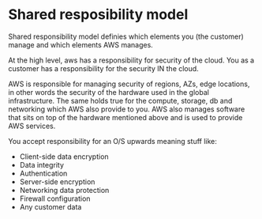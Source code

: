 <h1>Shared resposibility model</h1>

Shared responsibility model definies which elements you (the customer) manage and which elements AWS manages.

At the high level, aws has a responsibility for security of the cloud. You as a customer has a responsibility for the security IN the cloud.

AWS is responsible for managing security of regions, AZs, edge locations, in other words the security of the hardware used in the global infrastructure. The same holds true for the compute, storage, db and networking which AWS also provide to you. AWS also manages software that sits on top of the hardware mentioned above and is used to provide AWS services.

You accept responsibility for an O/S upwards meaning stuff like:
- Client-side data encryption
- Data integrity
- Authentication
- Server-side encryption
- Networking data protection
- Firewall configuration
- Any customer data